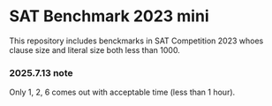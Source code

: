 # SAT Benchmark 2023 mini

This repository includes benckmarks in SAT Competition 2023 whoes clause size and literal size both less than 1000.

### 2025.7.13 note

Only 1, 2, 6 comes out with acceptable time (less than 1 hour).